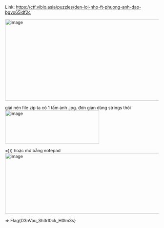 Link: https://ctf.viblo.asia/puzzles/den-loi-nho-ft-phuong-anh-dao-bgvo65idf2c

<img width="1059" height="267" alt="image" src="https://github.com/user-attachments/assets/c6e5e299-8172-46bc-8343-96947e537722" />

giải nén file zip ta có 1 tấm ảnh .jpg. đơn giản dùng strings thôi
<img width="308" height="109" alt="image" src="https://github.com/user-attachments/assets/6935e1d7-b2ec-420b-9707-a9e86ee428c3" />

=))) hoặc mở bằng notepad
<img width="1600" height="198" alt="image" src="https://github.com/user-attachments/assets/49773ab1-81cd-489d-90ba-2abe565f8c66" />

=> Flag{D3nVau_Sh3rl0ck_H0lm3s}
